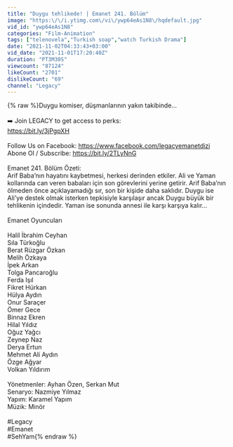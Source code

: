```yaml
---
title: "Duygu tehlikede! | Emanet 241. Bölüm"
image: "https:\/\/i.ytimg.com\/vi\/ywp64eAs1N8\/hqdefault.jpg"
vid_id: "ywp64eAs1N8"
categories: "Film-Animation"
tags: ["telenovela","Turkish soap","watch Turkish Drama"]
date: "2021-11-02T04:33:43+03:00"
vid_date: "2021-11-01T17:20:40Z"
duration: "PT3M30S"
viewcount: "87124"
likeCount: "2701"
dislikeCount: "69"
channel: "Legacy"
---
```

{% raw %}Duygu komiser, düşmanlarının yakın takibinde...<br /><br />➡️  Join LEGACY to get access to perks:<br /><a rel="nofollow" target="blank" href="https://bit.ly/3jPgpXH">https://bit.ly/3jPgpXH</a><br /><br />Follow Us on Facebook: <a rel="nofollow" target="blank" href="https://www.facebook.com/legacyemanetdizi">https://www.facebook.com/legacyemanetdizi</a><br />Abone Ol / Subscribe: <a rel="nofollow" target="blank" href="https://bit.ly/2TLyNnG">https://bit.ly/2TLyNnG</a><br /><br />Emanet 241. Bölüm Özeti:<br />Arif Baba’nın hayatını kaybetmesi, herkesi derinden etkiler. Ali ve Yaman kollarında can veren babaları için son görevlerini yerine getirir. Arif Baba’nın ölmeden önce açıklayamadığı sır, son bir kişide daha saklıdır. Duygu ise Ali’ye destek olmak isterken tepkisiyle karşılaşır ancak Duygu büyük bir tehlikenin içindedir. Yaman ise sonunda annesi ile karşı karşıya kalır…<br /><br />Emanet Oyuncuları<br /><br />Halil İbrahim Ceyhan<br />Sıla Türkoğlu<br />Berat Rüzgar Özkan<br />Melih Özkaya<br />İpek Arkan<br />Tolga Pancaroğlu<br />Ferda Işıl<br />Fikret Hürkan<br />Hülya Aydın<br />Onur Saraçer<br />Ömer Gece<br />Binnaz Ekren<br />Hilal Yıldız<br />Oğuz Yağcı<br />Zeynep Naz<br />Derya Ertun<br />Mehmet Ali Aydın<br />Özge Ağyar<br />Volkan Yıldırım<br /><br />Yönetmenler: Ayhan Özen, Serkan Mut<br />Senaryo: Nazmiye Yılmaz<br />Yapım: Karamel Yapım<br />Müzik: Minör<br /><br />#Legacy<br />#Emanet<br />#SehYam{% endraw %}
